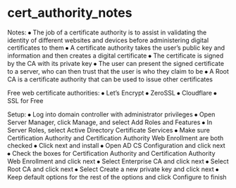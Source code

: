 # cert_authority_notes

Notes:
⦁	The job of a certificate authority is to assist in validating the identity of different websites and devices before administering digital certificates to them
⦁	A certificate authority takes the user’s public key and information and then creates a digital certificate
⦁	The certificate is signed by the CA with its private key
⦁	 The user can present the signed certificate to a server, who can then trust that the user is who they claim to be
⦁	A Root CA is a certificate authority that can be used to issue other certificates

Free web certificate authorities:
⦁	Let’s Encrypt
⦁	ZeroSSL
⦁	Cloudflare
⦁	SSL for Free

Setup:
⦁	Log into domain controller with administrator privileges
⦁	Open Server Manager, click Manage, and select Add Roles and Features
⦁	In Server Roles, select Active Directory Certificate Services
⦁	Make sure Certification Authority and Certification Authority Web Enrollment are both checked
⦁	Click next and install
⦁	Open AD CS Configuration and click next
⦁	Check the boxes for Certification Authority and Certification Authority Web Enrollment and click next
⦁	Select Enterprise CA and click next
⦁	Select Root CA and click next
⦁	Select Create a new private key and click next
⦁	Keep default options for the rest of the options and click Configure to finish
